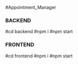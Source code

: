 #Appointment_Manager

### BACKEND ###
#cd backend
#npm i
#npm start

### FRONTEND ###
#cd frontend 
#npm i
#npm start
